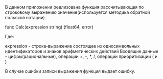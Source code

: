 В данном приложении реализована функция рассчитывающая по строковому выражению значение(используется методика обратной польской нотации) 

func Calc(expression string) (float64, error) 

Где:

expression - строка-выражение состоящее из односимвольных идентификаторов и знаков арифметических действий Входящие данные - цифры(рациональные), операции +, -, *, /, операции приоритизации ( и ) 

В случае ошибки записи выражения функция выдает ошибку.

